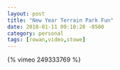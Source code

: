 ```yaml
---
layout: post
title: "New Year Terrain Park Fun"
date: 2018-01-11 09:10:28 -0500
category: personal
tags: [rowan,video,stowe]
---
```

{% vimeo 249333769 %}
